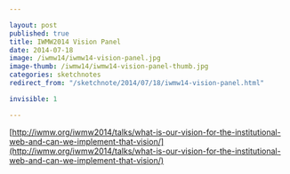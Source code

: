 ```yaml
---

layout: post
published: true
title: IWMW2014 Vision Panel
date: 2014-07-18
image: /iwmw14/iwmw14-vision-panel.jpg
image-thumb: /iwmw14/iwmw14-vision-panel-thumb.jpg
categories: sketchnotes
redirect_from: "/sketchnote/2014/07/18/iwmw14-vision-panel.html"

invisible: 1

---
```


[http://iwmw.org/iwmw2014/talks/what-is-our-vision-for-the-institutional-web-and-can-we-implement-that-vision/](http://iwmw.org/iwmw2014/talks/what-is-our-vision-for-the-institutional-web-and-can-we-implement-that-vision/)
